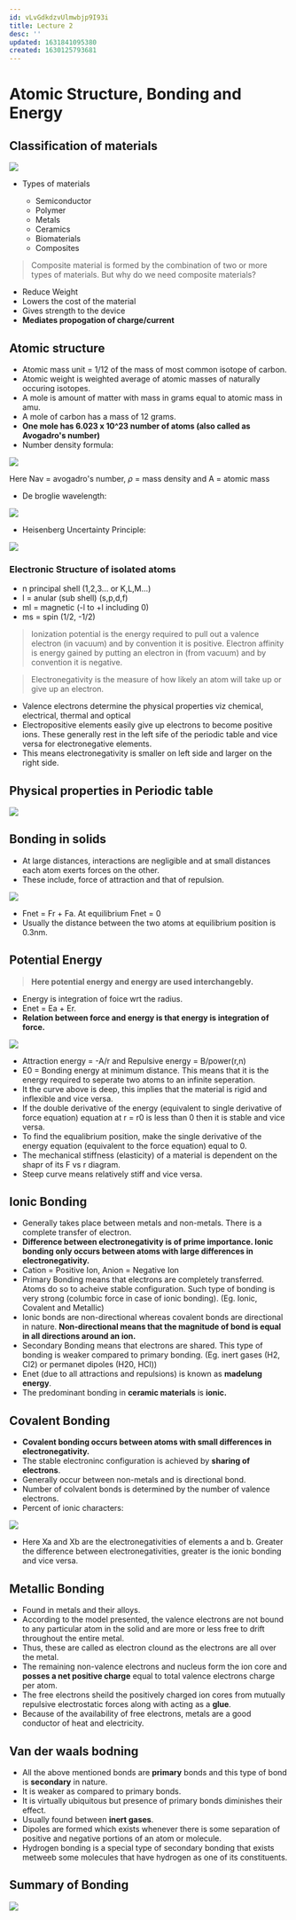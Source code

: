 ```yaml
---
id: vLvGdkdzvUlmwbjp9I93i
title: Lecture 2
desc: ''
updated: 1631841095380
created: 1630125793681
---
```



# Atomic Structure, Bonding and Energy

## Classification of materials
![](/assets/images/2021-08-28-10-22-07.png)

* Types of materials
    
    * Semiconductor
    * Polymer
    * Metals
    * Ceramics
    * Biomaterials
    * Composites

> Composite material is formed by the combination of two or more types of materials. But why do we need composite materials?

* Reduce Weight
* Lowers the cost of the material
* Gives strength to the device
* **Mediates propogation of charge/current**

## Atomic structure

* Atomic mass unit = 1/12 of the mass of most common isotope of carbon.
* Atomic weight is weighted average of atomic masses of naturally occuring isotopes.
* A mole is amount of matter with mass in grams equal to atomic mass in amu.
* A mole of carbon has a mass of 12 grams.
* **One mole has 6.023 x 10^23 number of atoms (also called as Avogadro's number)**
* Number density formula: 

![](/assets/images/2021-08-28-15-14-09.png)

Here Nav = avogadro's number, $\rho$ = mass density and A = atomic mass

* De broglie wavelength: 

![](/assets/images/2021-08-28-15-58-00.png)

* Heisenberg Uncertainty Principle: 

![](/assets/images/2021-08-28-15-58-34.png)

### Electronic Structure of isolated atoms
* n  principal shell (1,2,3... or K,L,M...)
* l = anular (sub shell) (s,p,d,f)
* ml = magnetic (-l to +l including 0)
* ms = spin (1/2, -1/2)

> Ionization potential is the energy required to pull out a valence electron (in vacuum) and by convention it is positive. Electron affinity is energy gained by putting an electron in (from vacuum) and by convention it is negative.

> Electronegativity is the measure of how likely an atom will take up or give up an electron.

* Valence electrons determine the physical properties viz chemical, electrical, thermal and optical
* Electropositive elements easily give up electrons to become positive ions. These generally rest in the left sife of the periodic table and vice versa for electronegative elements.
* This means electronegativity is smaller on left side and larger on the right side.

## Physical properties in Periodic table
![](/assets/images/2021-08-28-16-08-27.png)

## Bonding in solids
* At large distances, interactions are negligible and at small distances each atom exerts forces on the other.
* These include, force of attraction and that of repulsion.

![](/assets/images/2021-08-28-16-12-56.png)

* Fnet = Fr + Fa. At equilibrium Fnet = 0
* Usually the distance between the two atoms at equilibrium position is 0.3nm.

## Potential Energy

> **Here potential energy and energy are used interchangebly.**

* Energy is integration of foice wrt the radius.
* Enet = Ea + Er.
* **Relation between force and energy is that energy is integration of force.**

![](/assets/images/2021-08-28-16-17-07.png)

* Attraction energy = -A/r and Repulsive energy = B/power(r,n)
* E0 = Bonding energy at minimum distance. This means that it is the energy required to seperate two atoms to an infinite seperation.
* It the curve above is deep, this implies that the material is rigid and inflexible and vice versa.
* If the double derivative of the energy (equivalent to single derivative of force equation) equation at r = r0 is less than 0 then it is stable and vice versa.
* To find the equalibrium position, make the single derivative of the energy equation (equivalent to the force equation) equal to 0.
* The mechanical stiffness (elasticity) of a material is dependent on the shapr of its F vs r diagram.
* Steep curve means relatively stiff and vice versa.

## Ionic Bonding
* Generally takes place between metals and non-metals. There is a complete transfer of electron.
* **Difference between electronegativity is of prime importance. Ionic bonding only occurs between atoms with large differences in electronegativity.**
* Cation = Positive Ion, Anion = Negative Ion
* Primary Bonding means that electrons are completely transferred. Atoms do so to acheive stable configuration. Such type of bonding is very strong (columbic force in case of ionic bonding). (Eg. Ionic, Covalent and Metallic)
* Ionic bonds are non-directional whereas covalent bonds are directional in nature. **Non-directional means that the magnitude of bond is equal in all directions around an ion.**
* Secondary Bonding means that electrons are shared. This type of bonding is weaker compared to primary bonding. (Eg. inert gases (H2, Cl2) or permanet dipoles (H20, HCl))
* Enet (due to all attractions and repulsions) is known as **madelung energy**.
* The predominant bonding in **ceramic materials** is **ionic.**

## Covalent Bonding
* **Covalent bonding occurs between atoms with small differences in electronegativity.**
* The stable electroninc configuration is achieved by **sharing of electrons**.
* Generally occur between non-metals and is directional bond.
* Number of colvalent bonds is determined by the number of valence electrons.
* Percent of ionic characters:

![](/assets/images/2021-08-28-16-46-57.png)

* Here Xa and Xb are the electronegativities of elements a and b. Greater the difference between electronegativities, greater is the ionic bonding and vice versa.

## Metallic Bonding
* Found in metals and their alloys.
* According to the model presented, the valence electrons are not bound to any particular atom in the solid and are more or less free to drift throughout the entire metal.
* Thus, these are called as electron clound as the electrons are all over the metal.
* The remaining non-valence electrons and nucleus form the ion core and **posses a net positive charge** equal to total valence electrons charge per atom.
* The free electrons sheild the positively charged ion cores from mutually repulsive electrostatic forces along with acting as a **glue**.
* Because of the availability of free electrons, metals are a good conductor of heat and electricity.

## Van der waals bodning
* All the above mentioned bonds are **primary** bonds and this type of bond is **secondary** in nature.
* It is weaker as compared to primary bonds.
* It is virtually ubiquitous but presence of primary bonds diminishes their effect.
* Usually found between **inert gases**.
* Dipoles are formed which exists whenever there is some separation of positive and negative portions of an atom or molecule.
* Hydrogen bonding is a special type of secondary bonding that exists metweeb some molecules that have hydrogen as one of its constituents.

## Summary of Bonding

![](/assets/images/2021-08-28-16-50-27.png)
